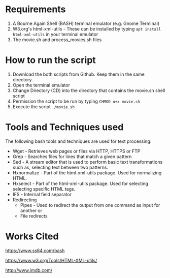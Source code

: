 # Requirements

1.  A Bourne Again Shell (BASH) terminal emulator (e.g. Gnome Terminal)
2.  W3.org's html-xml-utils \- These can be installed by typing ``` apt install html-xml-utils ``` in your terminal emulator
3.  The movie.sh and process_movies.sh files

# How to run the script
1.  Download the both scripts from Github. Keep them in the same directory.
2.  Open the terminal emulator
3.  Change Directory (CD) into the directory that contains the movie.sh shell script
4.  Permission the script to be run by typing ``` CHMOD u+x movie.sh ```
5.  Execute the script ``` ./movie.sh ```

# Tools and Techniques used
The following bash tools and techniques are used for text processing:
  - Wget \- Retrieves web pages or files via HTTP, HTTPS or FTP
  - Grep \- Searches files for lines that match a given pattern
  - Sed \- A stream editor that is used to perform basic text transformations such as, selecting text between two patterns.
  - Hxnormalize \- Part of the html-xml-utils package. Used for normalizing HTML.
  - Hxselect \- Part of the html-xml-utils package. Used for selecting selecting specific HTML tags.
  - IFS \- Internal field separator
  - Redirecting
      - Pipes \- Used to redirect the output from one command as input for another or 
      - File redirects

# Works Cited
https://www.ss64.com/bash

https://www.w3.org/Tools/HTML-XML-utils/

http://www.imdb.com/
